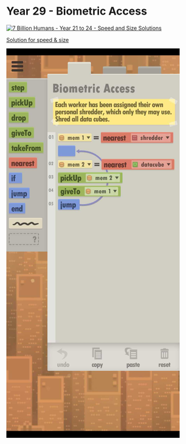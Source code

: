 # Year 29 - Biometric Access

[![7 Billion Humans - Year 21 to 24 - Speed and Size Solutions](https://img.youtube.com/vi/sjisK56tksw/0.jpg)](https://www.youtube.com/watch?v=sjisK56tksw&t=96s)

[Solution for speed & size](solution.txt)

![Solution for speed & size](solution.JPEG "Year 29")